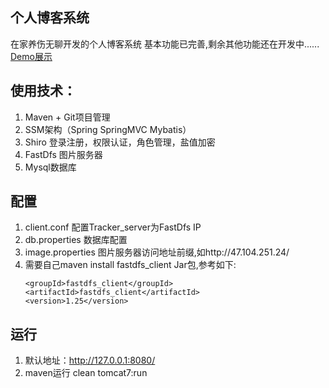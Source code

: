 ## 个人博客系统
在家养伤无聊开发的个人博客系统
基本功能已完善,剩余其他功能还在开发中......
[Demo展示](http://47.104.251.24/)
## 使用技术：
1. Maven + Git项目管理
2. SSM架构（Spring SpringMVC Mybatis）
3. Shiro 登录注册，权限认证，角色管理，盐值加密
4. FastDfs 图片服务器
5. Mysql数据库

## 配置
1. client.conf 配置Tracker_server为FastDfs IP
2. db.properties 数据库配置
3. image.properties 图片服务器访问地址前缀,如http://47.104.251.24/
4. 需要自己maven install fastdfs_client Jar包,参考如下:
    ```
    <groupId>fastdfs_client</groupId>
    <artifactId>fastdfs_client</artifactId>
    <version>1.25</version>
    ```

## 运行
1. 默认地址：http://127.0.0.1:8080/
2. maven运行 clean tomcat7:run